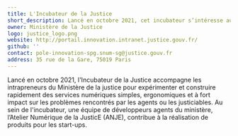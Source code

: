 ```yaml
---
title: L'Incubateur de la Justice
short_description: Lancé en octobre 2021, cet incubateur s’intéresse aux problèmes rencontrés par <span class="fr-text--bold">les agents ou les justiciables</span>.
owner: Ministère de la Justice
logo: justice_logo.png
website: http://portail.innovation.intranet.justice.gouv.fr/
github: ''
contact: pole-innovation-spg.snum-sg@justice.gouv.fr
address: 35 rue de la Gare, 75019 Paris
---
```

Lancé en octobre 2021, l'Incubateur de la Justice accompagne les intrapreneurs du Ministère de la justice pour expérimenter et construire rapidement des services numériques simples, ergonomiques et à fort impact sur les problèmes rencontrés par les agents ou les justiciables. Au sein de l'incubateur, une équipe de développeurs agents du ministère, l’Atelier Numérique de la JusticE (ANJE), contribue à la réalisation de produits pour les start-ups.

